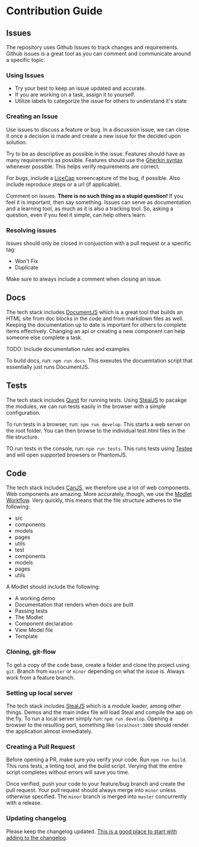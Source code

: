 # Contribution Guide

## Issues

The repository uses Github Issues to track changes and requirements. Github issues is a great tool as you can comment and communicate around a specific topic.

### Using Issues

- Try your best to keep an issue updated and accurate. 
- If you are working on a task, assign it to yourself.
- Utilize labels to categorize the issue for others to understand it's state

### Creating an Issue

Use issues to discuss a feature or bug. In a discussion issue, we can close it once a decision is made and create a new issue for the decided upon solution.

Try to be as descriptive as possible in the issue. Features should have as many requirements as possible. Features should use the [Gherkin syntax](https://github.com/cucumber/cucumber/wiki/Gherkin) whenever possible. This helps verify requirements are correct.

For bugs, include a [LiceCap](http://www.cockos.com/licecap/) screencapture of the bug, if possible. Also include reproduce steps or a url (if applicable).

Comment on issues. **There is no such thing as a stupid question!** If you feel it is important, then say something. Issues can serve as documentation and a learning tool, as much as it is also a tracking tool. So, asking a question, even if you feel it simple, can help others learn.

### Resolving issues

Issues should only be closed in conjusction with a pull request or a specific tag:
- Won't Fix
- Duplicate

Make sure to always include a comment when closing an issue.

## Docs

The tech stack includes [DocumentJS](http://documentjs.com/) which is a great tool that builds an HTML site from doc blocks in the code and from markdown files as well.  Keeping the documentation up to date is important for others to complete items effectively. Changing an api or creating a new component can help someone else complete a task.

TODO: Include documentation rules and examples

To build docs, run: `npm run docs`. This exexutes the docuemtation script that essentially just runs DocumentJS.

## Tests

The tech stack includes [Qunit](https://qunitjs.com/) for running tests. Using [StealJS](http://stealjs.com/) to pacakge the modules, we can run tests easily in the browser with a simple configuration.

To run tests in a browser, run: `npm run develop`. This starts a web server on the root folder. You can then browse to the individual test.html files in the file structure.

TO run tests in the console, run: `npm run tests`. This runs tests using [Testee](https://github.com/bitovi/testee) and will open supported browsers or PhantomJS.

## Code

The tech stack includes [CanJS](http://canjs.com/), we therefore use a lot of web components. Web components are amazing. More accurately, though, we use the [Modlet Workflow](http://blog.bitovi.com/modlet-workflows/). Very quickly, this means that the file structure adheres to the following:

- src
 - components
 - models
 - pages
 - utils
- test
 - components
 - models
 - pages
 - utils

A Modlet should include the following:

- A working demo
- Documentation that renders when docs are built
- Passing tests
- The Modlet
 - Component declaration
 - View Model file
 - Template

### Cloning, git-flow

To get a copy of the code base, create a folder and clone the project using `git`. Branch from `master` or `minor` depending on what the issue is. Always work from a feature branch.

### Setting up local server

The tech stack includes [StealJS](http://stealjs.com/) which is a module loader, among other things. Demos and the main index file will load Steal and compile the app on the fly. To run a local server simply run: `npm run develop`. Opening a browser to the resulting port, something like `localhost:3000` should render the application almost immediately.

### Creating a Pull Request

Before opening a PR, make sure you verify your code. Run `npm run build`. This runs tests, a linting tool, and the build script. Verying that the entire script completes without errors will save you time.

Once verified, push your code to your feature/bug branch and create the pull request. Your pull request should always merge into `minor` unless otherwise specified.  The `minor` branch is merged into `master` concurrently with a release.

### Updating changelog

Please keep the changelog updated. [This is a good place to start with adding to the changelog](http://keepachangelog.com/).
